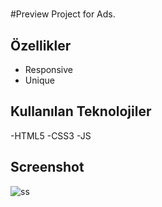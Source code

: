 # 
#Preview Project for Ads.


## Özellikler

- Responsive
- Unique





  
## Kullanılan Teknolojiler

-HTML5 
-CSS3
-JS


## Screenshot
![ss](https://user-images.githubusercontent.com/125564176/224194168-26747f8d-2ec7-405c-8f98-8858850d7880.gif)
